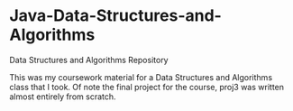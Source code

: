 # Java-Data-Structures-and-Algorithms
Data Structures and Algorithms Repository

This was my coursework material for a Data Structures and Algorithms class that I took.
Of note the final project for the course, proj3 was written almost entirely from scratch.
